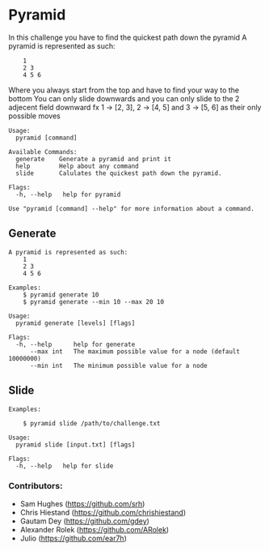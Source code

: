 # Pyramid


In this challenge you have to find the quickest path down the pyramid
A pyramid is represented as such:

```
	1
	2 3
	4 5 6
```

Where you always start from the top and have to find your way to the bottom
You can only slide downwards and you can only slide to the 2 adjecent field downward
fx 1 -> [2, 3], 2 -> [4, 5] and 3 -> [5, 6] as their only possible moves

```
Usage:
  pyramid [command]

Available Commands:
  generate    Generate a pyramid and print it
  help        Help about any command
  slide       Calulates the quickest path down the pyramid.

Flags:
  -h, --help   help for pyramid

Use "pyramid [command] --help" for more information about a command.
```

## Generate

```
A pyramid is represented as such:
	1
	2 3
	4 5 6

Examples:
	$ pyramid generate 10
	$ pyramid generate --min 10 --max 20 10

Usage:
  pyramid generate [levels] [flags]

Flags:
  -h, --help      help for generate
      --max int   The maximum possible value for a node (default 10000000)
      --min int   The minimum possible value for a node
```

## Slide

```
Examples:

	$ pyramid slide /path/to/challenge.txt

Usage:
  pyramid slide [input.txt] [flags]

Flags:
  -h, --help   help for slide
```

### Contributors:

 * Sam Hughes (https://github.com/srh)
 * Chris Hiestand (https://github.com/chrishiestand)
 * Gautam Dey (https://github.com/gdey)
 * Alexander Rolek (https://github.com/ARolek)
 * Julio (https://github.com/ear7h)